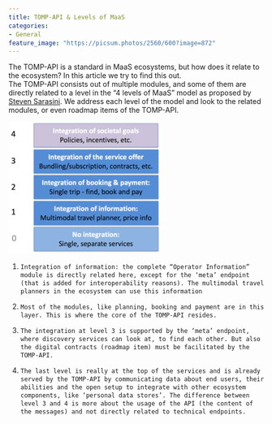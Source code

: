 ```yaml
---
title: TOMP-API & Levels of MaaS 
categories:
- General
feature_image: "https://picsum.photos/2560/600?image=872"
---
```


The TOMP-API is a standard in MaaS ecosystems, but how does it relate to the ecosystem? In this article we try to find this out.  
The TOMP-API consists out of multiple modules, and some of them are directly related to a level in the “4 levels of MaaS” model as proposed by [Steven Sarasini](https://www.researchgate.net/figure/Proposed-topology-of-MaaS-including-Levels-0-4-left-and-examples-right_fig2_320107637). We address each level of the model and look to the related modules, or even roadmap items of the TOMP-API.

![4 Levels Of MaaS](/assets/4levelsOfMaaS-300x260.png)

1)     Integration of information: the complete “Operator Information” module is directly related here, except for the ‘meta’ endpoint (that is added for interoperability reasons). The multimodal travel planners in the ecosystem can use this information  
2)     Most of the modules, like planning, booking and payment are in this layer. This is where the core of the TOMP-API resides.  
3)     The integration at level 3 is supported by the ‘meta’ endpoint, where discovery services can look at, to find each other. But also the digital contracts (roadmap item) must be facilitated by the TOMP-API.  
4)     The last level is really at the top of the services and is already served by the TOMP-API by communicating data about end users, their abilities and the open setup to integrate with other ecosystem components, like ‘personal data stores’. The difference between level 3 and 4 is more about the usage of the API (the content of the messages) and not directly related to technical endpoints.
